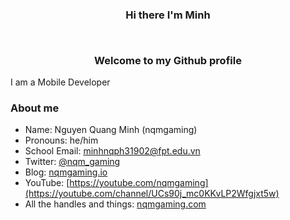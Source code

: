 ### <p align="center">Hi there I'm Minh</p><br><p align="center">Welcome to my Github profile</p>

<p aligh = "center">I am a Mobile Developer</p>


### About me
- Name: Nguyen Quang Minh (nqmgaming)
- Pronouns: he/him
- School Email: minhnqph31902@fpt.edu.vn
- Twitter: [@nqm_gaming](https://www.twitter.com/nqm_gaming)
- Blog: [nqmgaming.io](https://wwww.nqmgaming.io)
- YouTube: [https://youtube.com/nqmgaming](https://youtube.com/channel/UCs90j_mc0KKvLP2Wfgjxt5w)
- All the handles and things: [nqmgaming.com](https:/wwww.nqmgaming.com)
